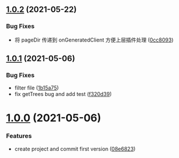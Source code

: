 ## [1.0.2](https://github.com/morelearn1990/vite-plugin-files/compare/v1.0.1...v1.0.2) (2021-05-22)


### Bug Fixes

* 将 pageDir 传递到 onGeneratedClient 方便上层插件处理 ([0cc8093](https://github.com/morelearn1990/vite-plugin-files/commit/0cc8093e23fd38fba7e6d2e6dc2ad365e9a9fe54))



## [1.0.1](https://github.com/morelearn1990/vite-plugin-files/compare/1.0.0...v1.0.1) (2021-05-06)


### Bug Fixes

* filter file ([1b15a75](https://github.com/morelearn1990/vite-plugin-files/commit/1b15a7554f71442f73aab5d04d5a6ee3fc9d9a30))
* fix getTrees bug and add test ([f320d39](https://github.com/morelearn1990/vite-plugin-files/commit/f320d3905ad296a46d64d1aa5983062c91507c56))



# [1.0.0](https://github.com/morelearn1990/vite-plugin-files/compare/08e68239e0ed894c5e6c2061bd2ad941c4ea9f9e...1.0.0) (2021-05-06)


### Features

* create project and commit first version ([08e6823](https://github.com/morelearn1990/vite-plugin-files/commit/08e68239e0ed894c5e6c2061bd2ad941c4ea9f9e))



